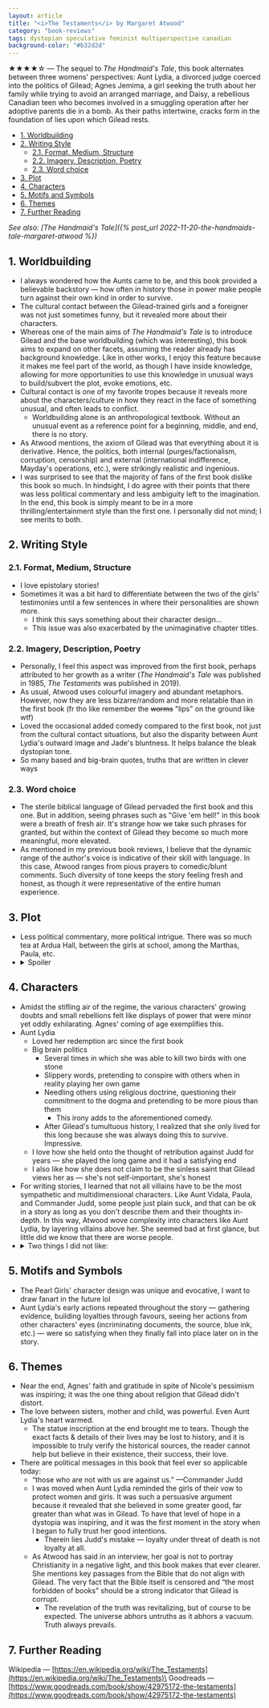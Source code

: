 ```yaml
---
layout: article
title: "<i>The Testaments</i> by Margaret Atwood"
category: "book-reviews"
tags: dystopian speculative feminist multiperspective canadian
background-color: "#b32d2d"
---
```


★★★★☆ — The sequel to *The Handmaid's Tale*, this book alternates between three womens' perspectives: Aunt Lydia, a divorced judge coerced into the politics of Gilead; Agnes Jemima, a girl seeking the truth about her family while trying to avoid an arranged marriage, and Daisy, a rebellious Canadian teen who becomes involved in a smuggling operation after her adoptive parents die in a bomb. As their paths intertwine, cracks form in the foundation of lies upon which Gilead rests.

<!--split-->

- [1. Worldbuilding](#1-worldbuilding)
- [2. Writing Style](#2-writing-style)
  - [2.1. Format, Medium, Structure](#21-format-medium-structure)
  - [2.2. Imagery, Description, Poetry](#22-imagery-description-poetry)
  - [2.3. Word choice](#23-word-choice)
- [3. Plot](#3-plot)
- [4. Characters](#4-characters)
- [5. Motifs and Symbols](#5-motifs-and-symbols)
- [6. Themes](#6-themes)
- [7. Further Reading](#7-further-reading)

<!--split-->

*See also: [The Handmaid's Tale]({% post_url 2022-11-20-the-handmaids-tale-margaret-atwood %})*

## 1. Worldbuilding
* I always wondered how the Aunts came to be, and this book provided a believable backstory — how often in history those in power make people turn against their own kind in order to survive.
* The cultural contact between the Gilead-trained girls and a foreigner was not just sometimes funny, but it revealed more about their characters.
* Whereas one of the main aims of *The Handmaid's Tale* is to introduce Gilead and the base worldbuilding (which was interesting), this book aims to expand on other facets, assuming the reader already has background knowledge. Like in other works, I enjoy this feature because it makes me feel part of the world, as though I have inside knowledge, allowing for more opportunities to use this knowledge in unusual ways to build/subvert the plot, evoke emotions, etc.
* Cultural contact is one of my favorite tropes because it reveals more about the characters/culture in how they react in the face of something unusual, and often leads to conflict.
  * Worldbuilding alone is an anthropological textbook. Without an unusual event as a reference point for a beginning, middle, and end, there is no story.
* As Atwood mentions, the axiom of Gilead was that everything about it is derivative. Hence, the politics, both internal (purges/factionalism, corruption, censorship) and external (international indifference, Mayday's operations, etc.), were strikingly realistic and ingenious.
* I was surprised to see that the majority of fans of the first book dislike this book so much. In hindsight, I do agree with their points that there was less political commentary and less ambiguity left to the imagination. In the end, this book is simply meant to be in a more thrilling/entertainment style than the first one. I personally did not mind; I see merits to both.

## 2. Writing Style

### 2.1. Format, Medium, Structure
* I love epistolary stories!
* Sometimes it was a bit hard to differentiate between the two of the girls' testimonies until a few sentences in where their personalities are shown more.
  * I think this says something about their character design...
  * This issue was also exacerbated by the unimaginative chapter titles.

### 2.2. Imagery, Description, Poetry
* Personally, I feel this aspect was improved from the first book, perhaps attributed to her growth as a writer (*The Handmaid's Tale* was published in 1985, *The Testaments* was published in 2019).
* As usual, Atwood uses colourful imagery and abundant metaphors. However, now they are less bizarre/random and more relatable than in the first book (fr tho like remember the ~~worms~~ "lips" on the ground like wtf)
* Loved the occasional added comedy compared to the first book, not just from the cultural contact situations, but also the disparity between Aunt Lydia's outward image and Jade's bluntness. It helps balance the bleak dystopian tone.
* So many based and big-brain quotes, truths that are written in clever ways

### 2.3. Word choice
* The sterile biblical language of Gilead pervaded the first book and this one. But in addition, seeing phrases such as "Give 'em hell!" in this book were a breath of fresh air. It's strange how we take such phrases for granted, but within the context of Gilead they become so much more meaningful, more elevated.
* As mentioned in my previous book reviews, I believe that the dynamic range of the author's voice is indicative of their skill with language. In this case, Atwood ranges from pious prayers to comedic/blunt comments. Such diversity of tone keeps the story feeling fresh and honest, as though it were representative of the entire human experience.

## 3. Plot
* Less political commentary, more political intrigue. There was so much tea at Ardua Hall, between the girls at school, among the Marthas, Paula, etc.
* <details><summary>Spoiler</summary>
    <p>Echoing the historical notes concluding the first book and hinting at Offred's successful escape, the fact that we are reading Aunt Lydia's account means she made the right choice when she was “poised on the razor's edge.” It's like a clickbait thumbnail which openly reveals the answer to a video title; the alluring part is knowing how they got to that answer.</p>
  </details>

## 4. Characters
* Amidst the stifling air of the regime, the various characters' growing doubts and small rebellions felt like displays of power that were minor yet oddly exhilarating. Agnes' coming of age exemplifies this.
* Aunt Lydia
  * Loved her redemption arc since the first book
  * Big brain politics
    * Several times in which she was able to kill two birds with one stone
    * Slippery words, pretending to conspire with others when in reality playing her own game
    * Needling others using religious doctrine, questioning their commitment to the dogma and pretending to be more pious than them
      * This irony adds to the aforementioned comedy.
    * After Gilead's tumultuous history, I realized that she only lived for this long because she was always doing this to survive. Impressive.
  * I love how she held onto the thought of retribution against Judd for years — she played the long game and it had a satisfying end
  * I also like how she does not claim to be the sinless saint that Gilead views her as — she's not self-important, she's honest
* For writing stories, I learned that not all villains have to be the most sympathetic and multidimensional characters. Like Aunt Vidala, Paula, and Commander Judd, some people just plain suck, and that can be ok in a story as long as you don't describe them and their thoughts in-depth. In this way, Atwood wove complexity into characters like Aunt Lydia, by layering villains above her. She seemed bad at first glance, but little did we know that there are worse people.
* <details><summary>Two things I did not like:</summary>
    <ul>
      <li>The teenage crush/romance. Wholly unnecessary and borderline gross.</li>
      <li>The two girls actually being related to each other and to Offred from the first book. Firstly, it was kind of predictable. Secondly, it makes it feel like Gilead is a small place. What's wrong with just creating more characters?</li>
    </ul>
  </details>

## 5. Motifs and Symbols
* The Pearl Girls' character design was unique and evocative, I want to draw fanart in the future lol
* Aunt Lydia's early actions repeated throughout the story — gathering evidence, building loyalties through favours, seeing her actions from other characters' eyes (incriminating documents, the source, blue ink, etc.) — were so satisfying when they finally fall into place later on in the story.

## 6. Themes
* Near the end, Agnes' faith and gratitude in spite of Nicole's pessimism was inspiring; it was the one thing about religion that Gilead didn't distort.
* The love between sisters, mother and child, was powerful. Even Aunt Lydia's heart warmed.
  * The statue inscription at the end brought me to tears. Though the exact facts & details of their lives may be lost to history, and it is impossible to truly verify the historical sources, the reader cannot help but believe in their existence, their success, their love.
* There are political messages in this book that feel ever so applicable today:
  * “those who are not with us are against us.” —Commander Judd
  * I was moved when Aunt Lydia reminded the girls of their vow to protect women and girls. It was such a persuasive argument because it revealed that she believed in some greater good, far greater than what was in Gilead. To have that level of hope in a dystopia was inspiring, and it was the first moment in the story when I began to fully trust her good intentions.
    * Therein lies Judd's mistake — loyalty under threat of death is not loyalty at all.
  * As Atwood has said in an interview, her goal is not to portray Christianity in a negative light, and this book makes that ever clearer. She mentions key passages from the Bible that do not align with Gilead. The very fact that the Bible itself is censored and “the most forbidden of books” should be a strong indicator that Gilead is corrupt.
    * The revelation of the truth was revitalizing, but of course to be expected. The universe abhors untruths as it abhors a vacuum. Truth always prevails.

## 7. Further Reading
Wikipedia — [https://en.wikipedia.org/wiki/The_Testaments](https://en.wikipedia.org/wiki/The_Testaments)\
Goodreads — [https://www.goodreads.com/book/show/42975172-the-testaments](https://www.goodreads.com/book/show/42975172-the-testaments)
